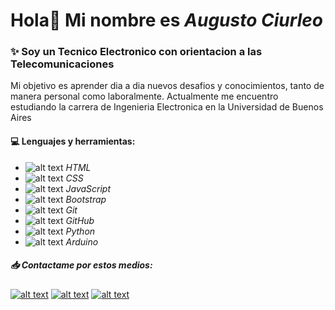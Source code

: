 # Hola👋 Mi nombre es **_Augusto Ciurleo_**

### :sparkles: Soy un Tecnico Electronico con orientacion a las Telecomunicaciones
Mi objetivo es aprender dia a dia nuevos desafios y conocimientos, tanto de manera personal como laboralmente.
Actualmente me encuentro estudiando la carrera de Ingenieria Electronica en la Universidad de Buenos Aires

#### :computer: Lenguajes y herramientas:
* ![alt text][icono1] _HTML_
* ![alt text][icono2] _CSS_
* ![alt text][icono3] _JavaScript_
* ![alt text][icono4] _Bootstrap_
* ![alt text][icono5] _Git_
* ![alt text][icono6] _GitHub_
* ![alt text][icono7] _Python_
* ![alt text][icono8] _Arduino_

[icono1]:https://raw.githubusercontent.com/Agas98/Agas98/master/img/html.ico "HTML"
[icono2]:https://raw.githubusercontent.com/Agas98/Agas98/master/img/css.ico "CSS"
[icono3]:https://raw.githubusercontent.com/Agas98/Agas98/master/img/js.ico "JavaScript"
[icono4]:https://raw.githubusercontent.com/Agas98/Agas98/master/img/bootstrap.ico "Bootstrap"
[icono5]:https://raw.githubusercontent.com/Agas98/Agas98/master/img/git.ico "GIT"
[icono6]:https://raw.githubusercontent.com/Agas98/Agas98/master/img/github.ico "GitHub"
[icono7]:https://raw.githubusercontent.com/Agas98/Agas98/master/img/python.ico "Python"
[icono8]:https://raw.githubusercontent.com/Agas98/Agas98/master/img/arduino.ico "Arduino"



##### :inbox_tray: Contactame por estos medios:
[![alt text][logo1]](https://www.linkedin.com/in/ciurleoa98/)
[![alt text][logo2]](https://api.whatsapp.com/send?phone=+5491157452801&text=Hola!%20Te%20hablo%20desde%20el%20enlace%20en%20tu%20perfil%20de%20GitHub)
[![alt text][logo3]](mailto:ciurleoa98@gmail.com?Subject=Contacto%20desde%20perfil%20de%20GitHub)

[logo1]:https://raw.githubusercontent.com/Agas98/Agas98/master/img/linkedin.ico "Linkedin"
[logo2]:https://raw.githubusercontent.com/Agas98/Agas98/master/img/whatsapp.ico "WhatsApp"
[logo3]:https://raw.githubusercontent.com/Agas98/Agas98/master/img/gmail.ico "Gmail"